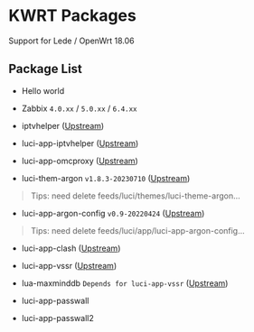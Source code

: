 KWRT Packages
=============

Support for Lede / OpenWrt 18.06

## Package List

- Hello world

- Zabbix `4.0.xx` / `5.0.xx` / `6.4.xx`

- iptvhelper ([Upstream](https://github.com/riverscn/openwrt-iptvhelper))

- luci-app-iptvhelper ([Upstream](https://github.com/riverscn/openwrt-iptvhelper))

- luci-app-omcproxy ([Upstream](https://github.com/riverscn/luci-app-omcproxy))

- luci-them-argon `v1.8.3-20230710` ([Upstream](https://github.com/jerrykuku/luci-theme-argon))

> Tips: need delete feeds/luci/themes/luci-theme-argon...

- luci-app-argon-config `v0.9-20220424` ([Upstream](https://github.com/jerrykuku/luci-app-argon-config))

> Tips: need delete feeds/luci/app/luci-app-argon-config...

- luci-app-clash ([Upstream](https://github.com/frainzy1477/luci-app-clash))

- luci-app-vssr ([Upstream](https://github.com/OpenWrt-Actions/luci-app-vssr))

- lua-maxminddb `Depends for luci-app-vssr` ([Upstream](https://github.com/jerrykuku/lua-maxminddb))

- luci-app-passwall

- luci-app-passwall2


